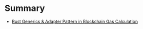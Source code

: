 # Summary

- [Rust Generics & Adapter Pattern in Blockchain Gas Calculation](./rust_generics_and_adaptor_pattern.md)
